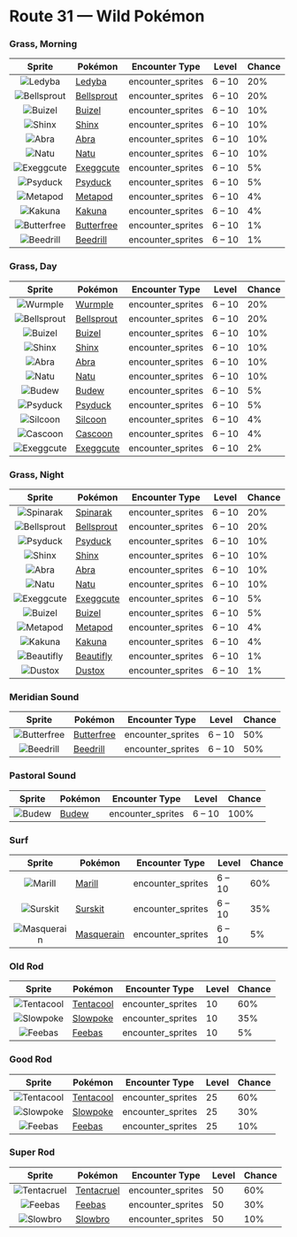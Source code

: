 # Route 31 — Wild Pokémon

### Grass, Morning

| Sprite | Pokémon | Encounter Type | Level | Chance |
|:------:|---------|:--------------:|-------|--------|
| ![Ledyba](../../assets/sprites/ledyba/front.gif "Ledyba: When the weather turns cold, lots of LEDYBA gather from everywhere to cluster and keep each other warm.") | [Ledyba](../../pokemon/ledyba.md) | encounter_sprites| 6 – 10 | 20% |
| ![Bellsprout](../../assets/sprites/bellsprout/front.gif "Bellsprout: It plants its feet deep underground to replenish water. It can’t escape its enemy while it’s rooted.") | [Bellsprout](../../pokemon/bellsprout.md) | encounter_sprites| 6 – 10 | 20% |
| ![Buizel](../../assets/sprites/buizel/front.gif "Buizel: It inflates its flotation sac, keeping its face above water in order to watch for prey movement.") | [Buizel](../../pokemon/buizel.md) | encounter_sprites| 6 – 10 | 10% |
| ![Shinx](../../assets/sprites/shinx/front.gif "Shinx: The extension and contraction of its muscles generates electricity. Its fur glows when it’s in trouble.") | [Shinx](../../pokemon/shinx.md) | encounter_sprites| 6 – 10 | 10% |
| ![Abra](../../assets/sprites/abra/front.gif "Abra: If it decides to teleport randomly, it evokes the illusion that it has created copies of itself.") | [Abra](../../pokemon/abra.md) | encounter_sprites| 6 – 10 | 10% |
| ![Natu](../../assets/sprites/natu/front.gif "Natu: It usually forages for food on the ground but may, on rare occasions, hop onto branches to peck at shoots.") | [Natu](../../pokemon/natu.md) | encounter_sprites| 6 – 10 | 10% |
| ![Exeggcute](../../assets/sprites/exeggcute/front.gif "Exeggcute: Using telepathy only they can employ, they always form a cluster of six EXEGGCUTE.") | [Exeggcute](../../pokemon/exeggcute.md) | encounter_sprites| 6 – 10 | 5% |
| ![Psyduck](../../assets/sprites/psyduck/front.gif "Psyduck: If its chronic headache peaks, it may exhibit odd powers. It seems unable to recall such an episode.") | [Psyduck](../../pokemon/psyduck.md) | encounter_sprites| 6 – 10 | 5% |
| ![Metapod](../../assets/sprites/metapod/front.gif "Metapod: It prepares for evolution by hardening its shell as much as possible to protect its soft body.") | [Metapod](../../pokemon/metapod.md) | encounter_sprites| 6 – 10 | 4% |
| ![Kakuna](../../assets/sprites/kakuna/front.gif "Kakuna: From this form, it will grow into an adult. As its body becomes softer, the external shell hardens.") | [Kakuna](../../pokemon/kakuna.md) | encounter_sprites| 6 – 10 | 4% |
| ![Butterfree](../../assets/sprites/butterfree/front.gif "Butterfree: Water-repellent powder on its wings enables it to collect honey, even in the heaviest of rains.") | [Butterfree](../../pokemon/butterfree.md) | encounter_sprites| 6 – 10 | 1% |
| ![Beedrill](../../assets/sprites/beedrill/front.gif "Beedrill: It has three poison barbs. The barb on its tail secretes the most powerful poison.") | [Beedrill](../../pokemon/beedrill.md) | encounter_sprites| 6 – 10 | 1% |

### Grass, Day

| Sprite | Pokémon | Encounter Type | Level | Chance |
|:------:|---------|:--------------:|-------|--------|
| ![Wurmple](../../assets/sprites/wurmple/front.gif "Wurmple: It lives among the tall grass and in forests. It repels attacks by  raising up the spikes on its rear.") | [Wurmple](../../pokemon/wurmple.md) | encounter_sprites| 6 – 10 | 20% |
| ![Bellsprout](../../assets/sprites/bellsprout/front.gif "Bellsprout: It plants its feet deep underground to replenish water. It can’t escape its enemy while it’s rooted.") | [Bellsprout](../../pokemon/bellsprout.md) | encounter_sprites| 6 – 10 | 20% |
| ![Buizel](../../assets/sprites/buizel/front.gif "Buizel: It inflates its flotation sac, keeping its face above water in order to watch for prey movement.") | [Buizel](../../pokemon/buizel.md) | encounter_sprites| 6 – 10 | 10% |
| ![Shinx](../../assets/sprites/shinx/front.gif "Shinx: The extension and contraction of its muscles generates electricity. Its fur glows when it’s in trouble.") | [Shinx](../../pokemon/shinx.md) | encounter_sprites| 6 – 10 | 10% |
| ![Abra](../../assets/sprites/abra/front.gif "Abra: If it decides to teleport randomly, it evokes the illusion that it has created copies of itself.") | [Abra](../../pokemon/abra.md) | encounter_sprites| 6 – 10 | 10% |
| ![Natu](../../assets/sprites/natu/front.gif "Natu: It usually forages for food on the ground but may, on rare occasions, hop onto branches to peck at shoots.") | [Natu](../../pokemon/natu.md) | encounter_sprites| 6 – 10 | 10% |
| ![Budew](../../assets/sprites/budew/front.gif "Budew: When it feels the sun’s warm touch, it opens its bud to release pollen. It lives alongside clear pools.") | [Budew](../../pokemon/budew.md) | encounter_sprites| 6 – 10 | 5% |
| ![Psyduck](../../assets/sprites/psyduck/front.gif "Psyduck: If its chronic headache peaks, it may exhibit odd powers. It seems unable to recall such an episode.") | [Psyduck](../../pokemon/psyduck.md) | encounter_sprites| 6 – 10 | 5% |
| ![Silcoon](../../assets/sprites/silcoon/front.gif "Silcoon: Having wrapped silk around the branches of a tree, it quiescently awaits evolution.") | [Silcoon](../../pokemon/silcoon.md) | encounter_sprites| 6 – 10 | 4% |
| ![Cascoon](../../assets/sprites/cascoon/front.gif "Cascoon: It endures attacks with patience, because the more pain before evolution, the sturdier it becomes.") | [Cascoon](../../pokemon/cascoon.md) | encounter_sprites| 6 – 10 | 4% |
| ![Exeggcute](../../assets/sprites/exeggcute/front.gif "Exeggcute: Using telepathy only they can employ, they always form a cluster of six EXEGGCUTE.") | [Exeggcute](../../pokemon/exeggcute.md) | encounter_sprites| 6 – 10 | 2% |

### Grass, Night

| Sprite | Pokémon | Encounter Type | Level | Chance |
|:------:|---------|:--------------:|-------|--------|
| ![Spinarak](../../assets/sprites/spinarak/front.gif "Spinarak: It spins a web using fine--but durable--thread. It then waits patiently for prey to be trapped.") | [Spinarak](../../pokemon/spinarak.md) | encounter_sprites| 6 – 10 | 20% |
| ![Bellsprout](../../assets/sprites/bellsprout/front.gif "Bellsprout: It plants its feet deep underground to replenish water. It can’t escape its enemy while it’s rooted.") | [Bellsprout](../../pokemon/bellsprout.md) | encounter_sprites| 6 – 10 | 20% |
| ![Psyduck](../../assets/sprites/psyduck/front.gif "Psyduck: If its chronic headache peaks, it may exhibit odd powers. It seems unable to recall such an episode.") | [Psyduck](../../pokemon/psyduck.md) | encounter_sprites| 6 – 10 | 10% |
| ![Shinx](../../assets/sprites/shinx/front.gif "Shinx: The extension and contraction of its muscles generates electricity. Its fur glows when it’s in trouble.") | [Shinx](../../pokemon/shinx.md) | encounter_sprites| 6 – 10 | 10% |
| ![Abra](../../assets/sprites/abra/front.gif "Abra: If it decides to teleport randomly, it evokes the illusion that it has created copies of itself.") | [Abra](../../pokemon/abra.md) | encounter_sprites| 6 – 10 | 10% |
| ![Natu](../../assets/sprites/natu/front.gif "Natu: It usually forages for food on the ground but may, on rare occasions, hop onto branches to peck at shoots.") | [Natu](../../pokemon/natu.md) | encounter_sprites| 6 – 10 | 10% |
| ![Exeggcute](../../assets/sprites/exeggcute/front.gif "Exeggcute: Using telepathy only they can employ, they always form a cluster of six EXEGGCUTE.") | [Exeggcute](../../pokemon/exeggcute.md) | encounter_sprites| 6 – 10 | 5% |
| ![Buizel](../../assets/sprites/buizel/front.gif "Buizel: It inflates its flotation sac, keeping its face above water in order to watch for prey movement.") | [Buizel](../../pokemon/buizel.md) | encounter_sprites| 6 – 10 | 5% |
| ![Metapod](../../assets/sprites/metapod/front.gif "Metapod: It prepares for evolution by hardening its shell as much as possible to protect its soft body.") | [Metapod](../../pokemon/metapod.md) | encounter_sprites| 6 – 10 | 4% |
| ![Kakuna](../../assets/sprites/kakuna/front.gif "Kakuna: From this form, it will grow into an adult. As its body becomes softer, the external shell hardens.") | [Kakuna](../../pokemon/kakuna.md) | encounter_sprites| 6 – 10 | 4% |
| ![Beautifly](../../assets/sprites/beautifly/front.gif "Beautifly: Vibrantly patterned wings are its prominent feature. It sucks sweet flower nectar with its long mouth.") | [Beautifly](../../pokemon/beautifly.md) | encounter_sprites| 6 – 10 | 1% |
| ![Dustox](../../assets/sprites/dustox/front.gif "Dustox: It scatters its fine dust all over when it is attacked. It is a nocturnal Pokémon.") | [Dustox](../../pokemon/dustox.md) | encounter_sprites| 6 – 10 | 1% |

### Meridian Sound

| Sprite | Pokémon | Encounter Type | Level | Chance |
|:------:|---------|:--------------:|-------|--------|
| ![Butterfree](../../assets/sprites/butterfree/front.gif "Butterfree: Water-repellent powder on its wings enables it to collect honey, even in the heaviest of rains.") | [Butterfree](../../pokemon/butterfree.md) | encounter_sprites| 6 – 10 | 50% |
| ![Beedrill](../../assets/sprites/beedrill/front.gif "Beedrill: It has three poison barbs. The barb on its tail secretes the most powerful poison.") | [Beedrill](../../pokemon/beedrill.md) | encounter_sprites| 6 – 10 | 50% |

### Pastoral Sound

| Sprite | Pokémon | Encounter Type | Level | Chance |
|:------:|---------|:--------------:|-------|--------|
| ![Budew](../../assets/sprites/budew/front.gif "Budew: When it feels the sun’s warm touch, it opens its bud to release pollen. It lives alongside clear pools.") | [Budew](../../pokemon/budew.md) | encounter_sprites| 6 – 10 | 100% |

### Surf

| Sprite | Pokémon | Encounter Type | Level | Chance |
|:------:|---------|:--------------:|-------|--------|
| ![Marill](../../assets/sprites/marill/front.gif "Marill: The end of its tail serves as a buoy that keeps it from drowning, even in a vicious current.") | [Marill](../../pokemon/marill.md) | encounter_sprites| 6 – 10 | 60% |
| ![Surskit](../../assets/sprites/surskit/front.gif "Surskit: It secretes a thick, sweet-scented syrup from the tip of its head. It lives on weed-choked ponds.") | [Surskit](../../pokemon/surskit.md) | encounter_sprites| 6 – 10 | 35% |
| ![Masquerain](../../assets/sprites/masquerain/front.gif "Masquerain: It flaps its four wings to hover and fly freely in any direction-- to and fro and sideways.") | [Masquerain](../../pokemon/masquerain.md) | encounter_sprites| 6 – 10 | 5% |

### Old Rod

| Sprite | Pokémon | Encounter Type | Level | Chance |
|:------:|---------|:--------------:|-------|--------|
| ![Tentacool](../../assets/sprites/tentacool/front.gif "Tentacool: It drifts aimlessly in waves. Very difficult to see in water, it may not be noticed until it stings.") | [Tentacool](../../pokemon/tentacool.md) | encounter_sprites| 10 | 60% |
| ![Slowpoke](../../assets/sprites/slowpoke/front.gif "Slowpoke: A sweet sap leaks from its tail’s tip. Although not nutritious, the tail is pleasant to chew on.") | [Slowpoke](../../pokemon/slowpoke.md) | encounter_sprites| 10 | 35% |
| ![Feebas](../../assets/sprites/feebas/front.gif "Feebas: It is the shabbiest Pokémon of all. It forms in schools and lives at the bottom of rivers.") | [Feebas](../../pokemon/feebas.md) | encounter_sprites| 10 | 5% |

### Good Rod

| Sprite | Pokémon | Encounter Type | Level | Chance |
|:------:|---------|:--------------:|-------|--------|
| ![Tentacool](../../assets/sprites/tentacool/front.gif "Tentacool: It drifts aimlessly in waves. Very difficult to see in water, it may not be noticed until it stings.") | [Tentacool](../../pokemon/tentacool.md) | encounter_sprites| 25 | 60% |
| ![Slowpoke](../../assets/sprites/slowpoke/front.gif "Slowpoke: A sweet sap leaks from its tail’s tip. Although not nutritious, the tail is pleasant to chew on.") | [Slowpoke](../../pokemon/slowpoke.md) | encounter_sprites| 25 | 30% |
| ![Feebas](../../assets/sprites/feebas/front.gif "Feebas: It is the shabbiest Pokémon of all. It forms in schools and lives at the bottom of rivers.") | [Feebas](../../pokemon/feebas.md) | encounter_sprites| 25 | 10% |

### Super Rod

| Sprite | Pokémon | Encounter Type | Level | Chance |
|:------:|---------|:--------------:|-------|--------|
| ![Tentacruel](../../assets/sprites/tentacruel/front.gif "Tentacruel: In battle, it extends all 80 of its tentacles to entrap its opponent inside a poisonous net.") | [Tentacruel](../../pokemon/tentacruel.md) | encounter_sprites| 50 | 60% |
| ![Feebas](../../assets/sprites/feebas/front.gif "Feebas: It is the shabbiest Pokémon of all. It forms in schools and lives at the bottom of rivers.") | [Feebas](../../pokemon/feebas.md) | encounter_sprites| 50 | 30% |
| ![Slowbro](../../assets/sprites/slowbro/front.gif "Slowbro: Naturally dull to begin with, it lost its ability to feel pain due to SHELLDER’s seeping poison.") | [Slowbro](../../pokemon/slowbro.md) | encounter_sprites| 50 | 10% |

